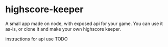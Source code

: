 # highscore-keeper
A small app made on node, with exposed api for your game. You can use it as-is, or clone it and make your own highscore keeper.


instructions for api use TODO
